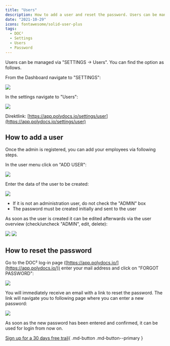 ```yaml
---
title: "Users"
description: How to add a user and reset the password. Users can be managed in User Settings. Find all options here.
date: "2021-10-29"
icons: fontawesome/solid-user-plus
tags:
  - DOC²
  - Settings
  - Users
  - Password
---
```


Users can be managed via "SETTINGS -> Users". You can find the option as follows.

From the Dashboard navigate to "SETTINGS":

![](/_images/doc2/Users_1.png)

In the settings navigate to "Users":

![](/_images/doc2/Users_2.png)

Direktlink: [https://app.polydocs.io/settings/user](https://app.polydocs.io/settings/user)

## How to add a user

Once the admin is registered, you can add your employees via following steps.

In the user menu click on "ADD USER":

![](/_images/doc2/Users_3.png)

Enter the data of the user to be created:

![](/_images/doc2/Users_4.png)

- If it is not an administration user, do not check the "ADMIN" box
- The password must be created initially and sent to the user

As soon as the user is created it can be edited afterwards via the user overview (check/uncheck "ADMIN", edit, delete):

![](/_images/doc2/Users_5.1.png)
![](/_images/doc2/Users_5.2.png)

## How to reset the password

Go to the DOC² log-in page ([https://app.polydocs.io/](https://app.polydocs.io/)) enter your mail address and click on "FORGOT PASSWORD":

![](/_images/doc2/Users_6.png)

You will immediately receive an email with a link to reset the password. The link will navigate you to following page where you can enter a new password:

![](/_images/doc2/Users_7.png)

As soon as the new password has been entered and confirmed, it can be used for login from now on.


[Sign up for a 30 days free trail](https://polydocs.io/free-trail/){ .md-button .md-button--primary }
